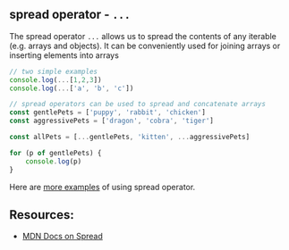## spread operator - `...`

The spread operator `...` allows us to spread the contents of any iterable (e.g. arrays and objects). It can be conveniently used for joining arrays or inserting elements into arrays

```javascript
// two simple examples
console.log(...[1,2,3])
console.log(...['a', 'b', 'c'])

// spread operators can be used to spread and concatenate arrays
const gentlePets = ['puppy', 'rabbit', 'chicken']
const aggressivePets = ['dragon', 'cobra', 'tiger']

const allPets = [...gentlePets, 'kitten', ...aggressivePets]

for (p of gentlePets) {
    console.log(p)
}
```

Here are [more examples](https://davidwalsh.name/spread-operator) of using spread operator.

## Resources:

- [MDN Docs on Spread](https://developer.mozilla.org/en-US/docs/Web/JavaScript/Reference/Operators/Spread_syntax)